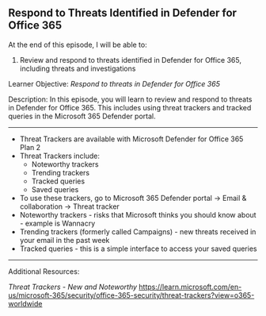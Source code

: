 ## Respond to Threats Identified in Defender for Office 365 
At the end of this episode, I will be able to:    

1. Review and respond to threats identified in Defender for Office 365, including threats and investigations

Learner Objective: *Respond to threats in Defender for Office 365*    

Description: In this episode, you will learn to review and respond to threats in Defender for Office 365. This includes using threat trackers and tracked queries in the Microsoft 365 Defender portal. 

--------  

* Threat Trackers are available with Microsoft Defender for Office 365 Plan 2
* Threat Trackers include: 
	- Noteworthy trackers
	- Trending trackers
	- Tracked queries 
	- Saved queries 
* To use these trackers, go to Microsoft 365 Defender portal -> Email & collaboration -> Threat tracker
* Noteworthy trackers - risks that Microsoft thinks you should know about - example is Wannacry
* Trending trackers (formerly called Campaigns) - new threats received in your email in the past week 
* Tracked queries - this is a simple interface to access your saved queries 

-----------

Additional Resources:

*Threat Trackers - New and Noteworthy*
https://learn.microsoft.com/en-us/microsoft-365/security/office-365-security/threat-trackers?view=o365-worldwide